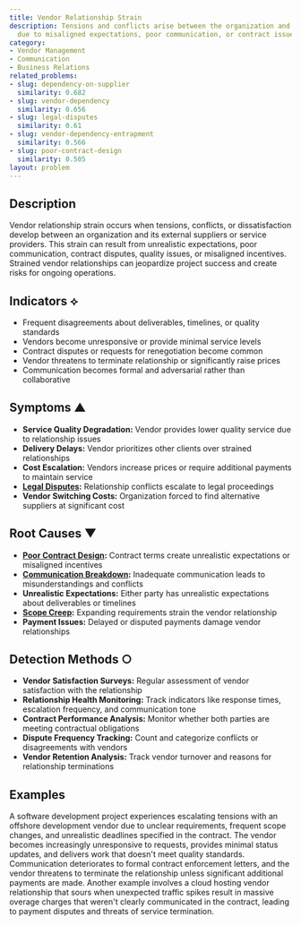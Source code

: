 ```yaml
---
title: Vendor Relationship Strain
description: Tensions and conflicts arise between the organization and external vendors
  due to misaligned expectations, poor communication, or contract issues.
category:
- Vendor Management
- Communication
- Business Relations
related_problems:
- slug: dependency-on-supplier
  similarity: 0.682
- slug: vendor-dependency
  similarity: 0.656
- slug: legal-disputes
  similarity: 0.61
- slug: vendor-dependency-entrapment
  similarity: 0.566
- slug: poor-contract-design
  similarity: 0.505
layout: problem
---
```


## Description

Vendor relationship strain occurs when tensions, conflicts, or dissatisfaction develop between an organization and its external suppliers or service providers. This strain can result from unrealistic expectations, poor communication, contract disputes, quality issues, or misaligned incentives. Strained vendor relationships can jeopardize project success and create risks for ongoing operations.

## Indicators ⟡

- Frequent disagreements about deliverables, timelines, or quality standards
- Vendors become unresponsive or provide minimal service levels
- Contract disputes or requests for renegotiation become common
- Vendor threatens to terminate relationship or significantly raise prices
- Communication becomes formal and adversarial rather than collaborative

## Symptoms ▲

- **Service Quality Degradation:** Vendor provides lower quality service due to relationship issues
- **Delivery Delays:** Vendor prioritizes other clients over strained relationships
- **Cost Escalation:** Vendors increase prices or require additional payments to maintain service
- **[Legal Disputes](legal-disputes.md):** Relationship conflicts escalate to legal proceedings
- **Vendor Switching Costs:** Organization forced to find alternative suppliers at significant cost

## Root Causes ▼

- **[Poor Contract Design](poor-contract-design.md):** Contract terms create unrealistic expectations or misaligned incentives
- **[Communication Breakdown](communication-breakdown.md):** Inadequate communication leads to misunderstandings and conflicts
- **Unrealistic Expectations:** Either party has unrealistic expectations about deliverables or timelines
- **[Scope Creep](scope-creep.md):** Expanding requirements strain the vendor relationship
- **Payment Issues:** Delayed or disputed payments damage vendor relationships

## Detection Methods ○

- **Vendor Satisfaction Surveys:** Regular assessment of vendor satisfaction with the relationship
- **Relationship Health Monitoring:** Track indicators like response times, escalation frequency, and communication tone
- **Contract Performance Analysis:** Monitor whether both parties are meeting contractual obligations
- **Dispute Frequency Tracking:** Count and categorize conflicts or disagreements with vendors
- **Vendor Retention Analysis:** Track vendor turnover and reasons for relationship terminations

## Examples

A software development project experiences escalating tensions with an offshore development vendor due to unclear requirements, frequent scope changes, and unrealistic deadlines specified in the contract. The vendor becomes increasingly unresponsive to requests, provides minimal status updates, and delivers work that doesn't meet quality standards. Communication deteriorates to formal contract enforcement letters, and the vendor threatens to terminate the relationship unless significant additional payments are made. Another example involves a cloud hosting vendor relationship that sours when unexpected traffic spikes result in massive overage charges that weren't clearly communicated in the contract, leading to payment disputes and threats of service termination.